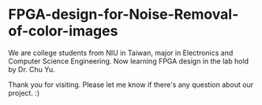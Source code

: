# FPGA-design-for-Noise-Removal-of-color-images
We are college students from NIU in Taiwan, major in Electronics and Computer Science Engineering.
Now learning FPGA design in the lab hold by Dr. Chu Yu.

Thank you for visiting.
Please let me know if there's any question about our project. :)
